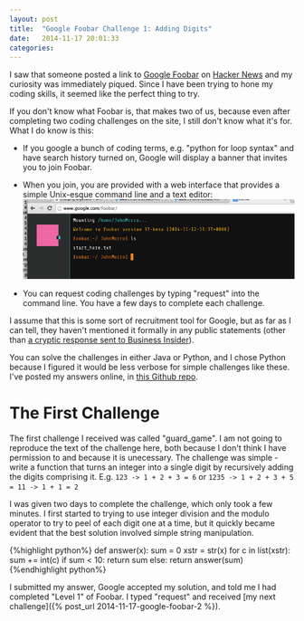 ```yaml
---
layout: post
title:  "Google Foobar Challenge 1: Adding Digits"
date:   2014-11-17 20:01:33
categories:
---
```


I saw that someone posted a link to [Google Foobar](http://www.google.com/foobar) on [Hacker News](https://news.ycombinator.com/) and my curiosity was immediately piqued. Since I have been trying to hone my coding skills, it seemed like the perfect thing to try.

If you don't know what Foobar is, that makes two of us, because even after completing two coding challenges on the site, I still don't know what it's for. What I do know is this:

* If you google a bunch of coding terms, e.g. "python for loop syntax" and have search history turned on, Google will display a banner that invites you to join Foobar.

* When you join, you are provided with a web interface that provides a simple Unix-esque command line and a text editor:
![Google Foobar ](/images/googlefoobar.png)

* You can request coding challenges by typing "request" into the command line.  You have a few days to complete each challenge.

I assume that this is some sort of recruitment tool for Google, but as far as I can tell, they haven't mentioned it formally in any public statements (other than [a cryptic response sent to Business Insider](http://www.businessinsider.com/google-hiring-developers-foobar-challenge-2014-11)).

You can solve the challenges in either Java or Python, and I chose Python because I figured it would be less verbose for simple challenges like these.  I've posted my answers online, in [this Github repo](https://github.com/mrjohnmorrow/googlefoobar).

# The First Challenge

The first challenge I received was called "guard_game".  I am not going to reproduce the text of the challenge here, both because I don't think I have permission to and because it is unecessary.  The challenge was simple - write a function that turns an integer into a single digit by recursively adding the digits comprising it. E.g. `123 -> 1 + 2 + 3 = 6` or `1235 -> 1 + 2 + 3 + 5 = 11 -> 1 + 1 = 2`


I was given two days to complete the challenge, which only took a few minutes. I first started to trying to use integer division and the modulo operator to try to peel of each digit one at a time, but it quickly became evident that the best solution involved simple string manipulation.  

{%highlight python%}
def answer(x):
    sum = 0
    xstr = str(x)
    for c in list(xstr):
        sum += int(c)
    if sum < 10:
        return sum
    else:
        return answer(sum)
{%endhighlight python%}

I submitted my answer, Google accepted my solution, and told me I had completed "Level 1" of Foobar. I typed "request" and received [my next challenge]({% post_url 2014-11-17-google-foobar-2 %}).
